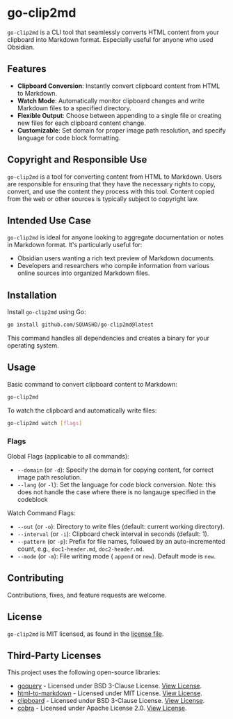 # go-clip2md

`go-clip2md` is a CLI tool that seamlessly converts HTML content from your
clipboard into Markdown format. Especially useful for anyone who used Obsidian.

## Features

- **Clipboard Conversion**: Instantly convert clipboard content from HTML to Markdown.
- **Watch Mode**: Automatically monitor clipboard changes and write Markdown files to a specified directory.
- **Flexible Output**: Choose between appending to a single file or creating new files for each clipboard content change.
- **Customizable**: Set domain for proper image path resolution, and specify language for code block formatting.

## Copyright and Responsible Use

`go-clip2md` is a tool for converting content from HTML to Markdown. Users are
responsible for ensuring that they have the necessary rights to copy, convert,
and use the content they process with this tool. Content copied from the web or
other sources is typically subject to copyright law. 

## Intended Use Case

`go-clip2md` is ideal for anyone looking to aggregate documentation or notes in Markdown format. It's particularly useful for:

- Obsidian users wanting a rich text preview of Markdown documents.
- Developers and researchers who compile information from various online sources into organized Markdown files.

## Installation

Install `go-clip2md` using Go:

```bash
go install github.com/SQUASHD/go-clip2md@latest
```

This command handles all dependencies and creates a binary for your operating system.

## Usage

Basic command to convert clipboard content to Markdown:

```bash
go-clip2md
```

To watch the clipboard and automatically write files:

```bash
go-clip2md watch [flags]
```

### Flags

Global Flags (applicable to all commands):

- `--domain` (or `-d`): Specify the domain for copying content, for correct image path resolution.
- `--lang` (or `-l`): Set the language for code block conversion. Note: this does not handle the case where there is no langauge specified in the codeblock

Watch Command Flags:

- `--out` (or `-o`): Directory to write files (default: current working directory).
- `--interval` (or `-i`): Clipboard check interval in seconds (default: 1).
- `--pattern` (or `-p`): Prefix for file names, followed by an auto-incremented count, e.g., `doc1-header.md`, `doc2-header.md`.
- `--mode` (or `-m`): File writing mode ( `append` or `new`). Default mode is `new`.

## Contributing

Contributions, fixes, and feature requests are welcome. 

## License

`go-clip2md` is MIT licensed, as found in the [license file](./LICENSE/go-clip2md).

## Third-Party Licenses

This project uses the following open-source libraries:

- [goquery](https://github.com/PuerkitoBio/goquery) - Licensed under BSD 3-Clause License. [View License](./LICENSE/goquery).
- [html-to-markdown](https://github.com/JohannesKaufmann/html-to-markdown) - Licensed under MIT License. [View License](./LICENSE/html-to-markdown).
- [clipboard](https://github.com/atotto/clipboard) - Licensed under BSD 3-Clause License. [View License](./LICENSE/clipboard).
- [cobra](https://github.com/spf13/cobra) - Licensed under Apache License 2.0. [View License](./LICENSE/cobra).

